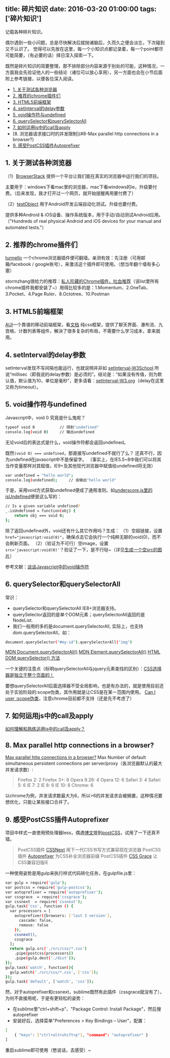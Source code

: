 title: 碎片知识
date: 2016-03-20 01:00:00
tags: ['碎片知识']
---

记载各种碎片知识。

偶尔遇到一些小问题，总是尽快解决后就抛诸脑后，久而久之便会淡忘，下次碰到又不认识了。
觉得可以先放在这里，每一个小知识点都记录着，每一个point都尽可能简要，（有必要的话）择日深入探索一下。

既然是碎片知识的简要整理，那不排除部分内容来源于别处的可能，这种情况，一方面我会先验证他人的一些结论（诸位可以放心享用），另一方面也会在小节后面附上参考链接，以便各位深入阅读。

<!-- more -->
-  [1. 关于测试各种浏览器](#1-关于测试各种浏览器)
-  [2. 推荐的chrome插件们](#2-推荐的chrome插件们)
-  [3. HTML5前端框架](#3-HTML5前端框架)
-  [4. setInterval的delay参数](#4-setInterval的delay参数)
-  [5. void操作符与undefined](#5-void操作符与undefined)
-  [6. querySelector和querySelectorAll](#6-querySelector和querySelectorAll)
-  [7. 如何运用js中的call及apply](#7-如何运用js中的call及apply)
-  [8. 浏览器请求接口时的并发限制](#8-Max parallel http connections in a browser?)
-  [9. 感受PostCSS插件Autoprefixer](#9-感受PostCSS插件Autoprefixer)

## 1. 关于测试各种浏览器
（1）[BrowserStack](https://www.browserstack.com) 提供一个平台让我们能在真实的浏览器中运行我们的项目。

主要用于：windows下看mac里的浏览器，mac下看windows的ie，升级要付费。（后来发现，我才打开过一个网页，就开始提醒再用要付费了）

（2）[testObject](https://testobject.com) 用于Android开发云端自动化测试。升级也要付费。

提供多种Android & iOS设备、操作系统版本，用于手动/自动测试Android应用。（"Hundreds of real physical Android and iOS devices for your manual and automated tests."）

## 2. 推荐的chrome插件们

[tunnello](https://tunnello.com) 一个chrome浏览器插件便可翻墙。亲测有效：先注册（可用邮箱/facebook / google账号），来激活这个插件即可使用。（想当年翻个墙有多心塞）

stormzhang很给力的推荐：[私人珍藏的Chrome插件，吐血推荐](http://stormzhang.com/devtools/2016/01/15/google-chrome-extension/)（该list里所有chrome插件我都安装了~）用得比较多的是：1.Momentum、2.OneTab、3.Pocket、4.Page Ruler、8.Octotree、10.Postman

## 3. HTML5前端框架
[AUI](http://www.auicss.com/)一个靠谱的移动前端框架，看[文档](http://www.auicss.com/?m=Home&c=Document)
纯css框架，提供了聊天界面、瀑布流、九宫格、计数列表等组件，解決了很多复杂的布局，不需要什么学习成本，拿来就用。

## 4. setInterval的delay参数
setInterval发现不写间隔也能运行，也就说明并非如 [setInterval-W3School](http://www.jb51.net/shouce/htmldom/jb51.net.htmldom/htmldom/met_win_setinterval.asp.html) 所说“millisec（即我说的delay参数）是必须的”。结论是：“如果没有传值，则为默认值，默认值为10，单位是毫秒”，更多请看：[setInterval-W3.org](https://www.w3.org/TR/2011/WD-html5-20110525/timers.html#dom-windowtimers-setinterval)（delay在这里又称为timeout）。

## 5. void操作符与undefined
Javascript中，void 0 究竟是什么鬼呢？
``` bash
typeof void 0           // 得到"undefined"
console.log(void 0)     // 输出undefined
```
无论void后的表达式是什么，void操作符都会返回undefined。

既然`(void 0) === undefined`，那直接写undefined不就行了么？
还真不行，因为undefined在javascript中不是保留字。
（事实上，在IE5.5~8中我们可以将其当作变量那样对其赋值，IE9+及其他现代浏览器中赋值给undefined将无效）
``` bash
var undefined = "hello world";
console.log(undefined);     // 会输出"hello world"
```
于是，采用void方式获取undefined便成了通用准则。如[underscore.js里的isUndefined](https://github.com/jashkenas/underscore/blob/master/underscore.js)便是这么写的：
``` bash
// Is a given variable undefined?
_.isUndefined = function(obj) {
    return obj === void 0;
};
```
除了返回undefined外，void还有什么其它作用吗？生成：
（1）空超链接，设置`href="javascript:void(0)"`，确保点击它会执行一个纯粹无聊的void(0)，而不会刷新页面。
（2）（验证为不可行）空image，设置`src='javascript:void(0)'`？验证了一下，是不行哒~（详见<a href="/2016/04/09/生成一个空src的图片/">生成一个空src的图片</a>）

参考文献：[谈谈Javascript中的void操作符](http://blog.sae.sina.com.cn/archives/3864)

## 6. querySelector和querySelectorAll
常识：
* querySelector和querySelectorAll IE8+浏览器支持。
* querySelector返回的是单个DOM元素；querySelectorAll返回的是NodeList.
* 我们一般用的多的是document.querySelectorAll, 实际上，也支持dom.querySelectorAll，如：
``` bash
document.querySelector("#my-id").querySelectorAll("img")
```
[MDN Document.querySelectorAll()](https://developer.mozilla.org/en-US/docs/Web/API/Document/querySelectorAll)
[MDN Element.querySelectorAll()](https://developer.mozilla.org/en-US/docs/Web/API/Element/querySelectorAll)
[HTML DOM querySelector() 方法](http://www.runoob.com/jsref/met-document-queryselector.html)

一个关键的注意点（标明querySelectorAll与jquery元素查找的区别）：[CSS选择器是独立于整个页面的！](http://www.zhangxinxu.com/wordpress/2015/11/know-dom-queryselectorall/)

要想querySelectorAll后面选择器不受全局影响，也是有办法的，就是使用目前还处于实验阶段的:scope伪类，其作用就是让CSS是在某一范围内使用。
[Can I user :scope伪类](http://caniuse.com/#feat=style-scoped)，注意chrome目前都不支持（还是先不考虑了）

## 7. 如何运用js中的call及apply
[如何理解和熟练运用js中的call及apply？](https://www.zhihu.com/question/20289071)

## 8. Max parallel http connections in a browser?
[Max parallel http connections in a browser?](http://stackoverflow.com/questions/985431/max-parallel-http-connections-in-a-browser)
Max Number of default simultaneous persistent connections per server/proxy（各浏览器默认的最大并发请求数）:
> Firefox 2:  2
Firefox 3+: 6
Opera 9.26: 4
Opera 12:   6
Safari 3:   4
Safari 5:   6
IE 7:       2
IE 8:       6
IE 10:      8
Chrome:     6

以chrome为例，并发请求数最大为6，所以>6的并发请求会被搁置，这种情况要想优化，只能让某些接口合并了。

## 9. 感受PostCSS插件Autoprefixer
项目中样式一直使用预处理器less，偶遇[博文](https://github.com/icepy/_posts/issues/29)提到[postCSS](https://github.com/postcss/postcss)，试用了一下还真不错。

> PostCSS插件 [CSSNext](https://github.com/MoOx/postcss-cssnext) 用下一代CSS书写方式兼容现在浏览器
PostCSS插件 [Autoprefixer](https://autoprefixer.github.io/) 为CSS补全浏览器前缀
PostCSS插件 [CSS Grace](https://github.com/cssdream/cssgrace) 让CSS兼容旧版IE

一种使用姿势是用gulp来执行样式代码转化任务，在gulpfile.js里：
``` bash
var gulp = require('gulp');
var postcss = require('gulp-postcss');
var autoprefixer = require('autoprefixer');
var cssgrace  = require('cssgrace');
var cssnext  = require('cssnext');
gulp.task('css', function () {
  var processors = [
    autoprefixer({browsers: ['last 3 version'],
      cascade: false,
      remove: false
    }),
    cssnext(),
    cssgrace
  ];
  return gulp.src('./src/css/*.css')
    .pipe(postcss(processors))
    .pipe(gulp.dest('./dist'));
});
gulp.task('watch', function(){
  gulp.watch('./src/css/*.css', ['css']);
});
gulp.task('default', ['watch', 'css']);
```
然，对于autoprefixer和cssnext，sublime既然有此插件（cssgrace就没有了），为何不直接用呢，于是有更轻松的姿势：

* 在sublime里"ctrl+shift+p"、"Package Control: Install Package"，然后搜autoprefixer
* 安装好后，选择菜单"Preferences > Key Bindings – User"，配置：
``` bash
[
    { "keys": ["ctrl+alt+shift+p"], "command": "autoprefixer" }
]
```
重启sublime即可使用（憋说话，去感受）~